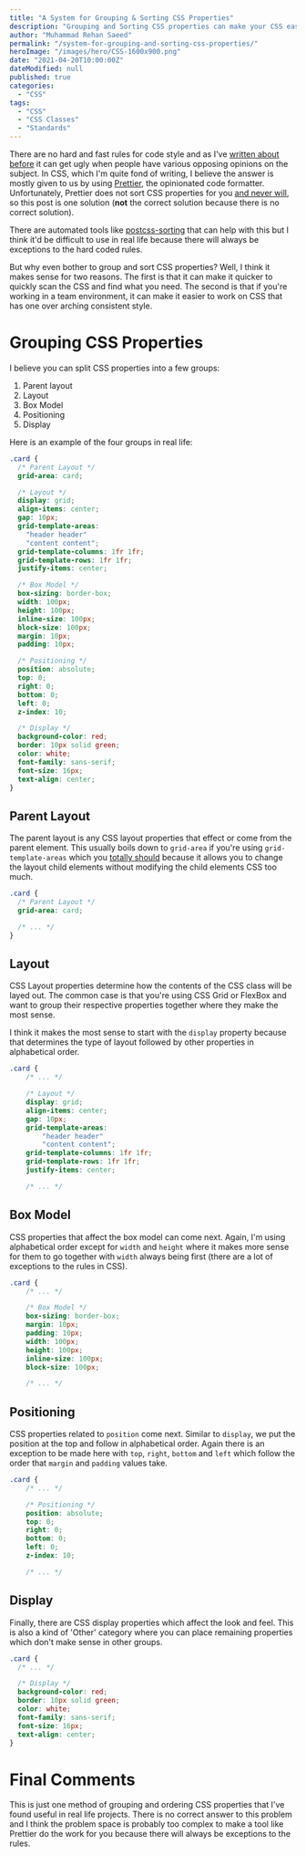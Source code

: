 ```yaml
---
title: "A System for Grouping & Sorting CSS Properties"
description: "Grouping and Sorting CSS properties can make your CSS easier to read and helps with consistency in a team environment. There is no correct answer but something is better than nothing."
author: "Muhammad Rehan Saeed"
permalink: "/system-for-grouping-and-sorting-css-properties/"
heroImage: "/images/hero/CSS-1600x900.png"
date: "2021-04-20T10:00:00Z"
dateModified: null
published: true
categories:
  - "CSS"
tags:
  - "CSS"
  - "CSS Classes"
  - "Standards"
---
```


There are no hard and fast rules for code style and as I've [written about before](/stop-brace-wars-use-stylecop/) it can get ugly when people have various opposing opinions on the subject. In CSS, which I'm quite fond of writing, I believe the answer is mostly given to us by using [Prettier](https://prettier.io/), the opinionated code formatter. Unfortunately, Prettier does not sort CSS properties for you [and never will](https://github.com/prettier/prettier/issues/1963), so this post is one solution (**not** the correct solution because there is no correct solution).

There are automated tools like [postcss-sorting](https://github.com/hudochenkov/postcss-sorting) that can help with this but I think it'd be difficult to use in real life because there will always be exceptions to the hard coded rules.

But why even bother to group and sort CSS properties? Well, I think it makes sense for two reasons. The first is that it can make it quicker to quickly scan the CSS and find what you need. The second is that if you're working in a team environment, it can make it easier to work on CSS that has one over arching consistent style.

# Grouping CSS Properties

I believe you can split CSS properties into a few groups:

1. Parent layout
2. Layout
3. Box Model
4. Positioning
5. Display

Here is an example of the four groups in real life:

```css
.card {
  /* Parent Layout */
  grid-area: card;

  /* Layout */
  display: grid;
  align-items: center;
  gap: 10px;
  grid-template-areas:
    "header header"
    "content content";
  grid-template-columns: 1fr 1fr;
  grid-template-rows: 1fr 1fr;
  justify-items: center;

  /* Box Model */
  box-sizing: border-box;
  width: 100px;
  height: 100px;
  inline-size: 100px;
  block-size: 100px;
  margin: 10px;
  padding: 10px;

  /* Positioning */
  position: absolute;
  top: 0;
  right: 0;
  bottom: 0;
  left: 0;
  z-index: 10;

  /* Display */
  background-color: red;
  border: 10px solid green;
  color: white;
  font-family: sans-serif;
  font-size: 16px;
  text-align: center;
}
```

## Parent Layout

The parent layout is any CSS layout properties that effect or come from the parent element. This usually boils down to `grid-area` if you're using `grid-template-areas` which you [totally should](https://css-tricks.com/snippets/css/complete-guide-grid/#grid-template-areas) because it allows you to change the layout child elements without modifying the child elements CSS too much.

```css
.card {
  /* Parent Layout */
  grid-area: card;

  /* ... */
}
```

## Layout

CSS Layout properties determine how the contents of the CSS class will be layed out. The common case is that you're using CSS Grid or FlexBox and want to group their respective properties together where they make the most sense.

I think it makes the most sense to start with the `display` property because that determines the type of layout followed by other properties in alphabetical order.

```css
.card {
    /* ... */

    /* Layout */
    display: grid;
    align-items: center;
    gap: 10px;
    grid-template-areas:
        "header header"
        "content content";
    grid-template-columns: 1fr 1fr;
    grid-template-rows: 1fr 1fr;
    justify-items: center;

    /* ... */
```

## Box Model

CSS properties that affect the box model can come next. Again, I'm using alphabetical order except for `width` and `height` where it makes more sense for them to go together with `width` always being first (there are a lot of exceptions to the rules in CSS).

```css
.card {
    /* ... */

    /* Box Model */
    box-sizing: border-box;
    margin: 10px;
    padding: 10px;
    width: 100px;
    height: 100px;
    inline-size: 100px;
    block-size: 100px;

    /* ... */
```

## Positioning

CSS properties related to `position` come next. Similar to `display`, we put the position at the top and follow in alphabetical order. Again there is an exception to be made here with `top`, `right`, `bottom` and `left` which follow the order that `margin` and `padding` values take.

```css
.card {
    /* ... */

    /* Positioning */
    position: absolute;
    top: 0;
    right: 0;
    bottom: 0;
    left: 0;
    z-index: 10;

    /* ... */
```

## Display

Finally, there are CSS display properties which affect the look and feel. This is also a kind of 'Other' category where you can place remaining properties which don't make sense in other groups.

```css
.card {
  /* ... */

  /* Display */
  background-color: red;
  border: 10px solid green;
  color: white;
  font-family: sans-serif;
  font-size: 16px;
  text-align: center;
}
```

# Final Comments

This is just one method of grouping and ordering CSS properties that I've found useful in real life projects. There is no correct answer to this problem and I think the problem space is probably too complex to make a tool like Prettier do the work for you because there will always be exceptions to the rules.
